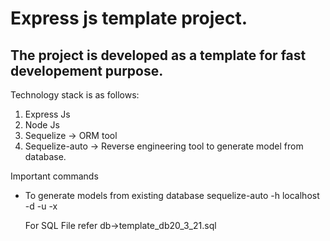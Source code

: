 # Express js template project.
## The project is developed as a template for fast developement purpose.
Technology stack is as follows:
1. Express Js
2. Node Js
3. Sequelize -> ORM tool
4. Sequelize-auto -> Reverse engineering tool to generate model from database.

Important commands
* To generate models from existing database
    sequelize-auto -h localhost -d <database> -u <username> -x <password>

    For SQL File refer db->template_db20_3_21.sql